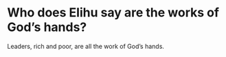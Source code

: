# Who does Elihu say are the works of God’s hands?

Leaders, rich and poor, are all the work of God’s hands.
